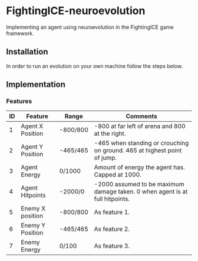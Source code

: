 # FightingICE-neuroevolution
Implementing an agent using neuroevolution in the FightingICE game framework.

## Installation
In order to run an evolution on your own machine follow the steps below.


## Implementation

### Features

| ID | Feature | Range | Comments |
| --- | --- | --- | --- |
| 1 | Agent X Position | -800/800 | -800 at far left of arena and 800 at the right. |
| 2 | Agent Y Position | -465/465 | -465 when standing or crouching on ground. 465 at highest point of jump. |
| 3 | Agent Energy | 0/1000 | Amount of energy the agent has. Capped at 1000. |
| 4 | Agent Hitpoints | -2000/0 | -2000 assumed to be maximum damage taken. 0 when agent is at full hitpoints. |
| 5 | Enemy X position | -800/800 | As feature 1. |
| 6 | Enemy Y Position | -465/465 | As feature 2. |
| 7 | Enemy Energy | 0/100 | As feature 3. |